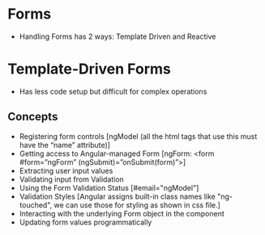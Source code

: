 # Forms

- Handling Forms has 2 ways: Template Driven and Reactive

# Template-Driven Forms

- Has less code setup but difficult for complex operations

## Concepts

- Registering form controls [ngModel (all the html tags that use this must have the “name” attribute)]
- Getting access to Angular-managed Form
  [ngForm: <form #form=”ngForm” (ngSubmit)=”onSubmit(form)”>]
- Extracting user input values
- Validating input from Validation
- Using the Form Validation Status
  [#email="ngModel"]
- Validation Styles
  [Angular assigns built-in class names like "ng-touched", we can use those for styling as shown in css file.]
- Interacting with the underlying Form object in the component
- Updating form values programmatically
